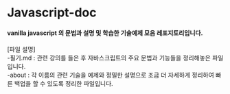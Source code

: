 # Javascript-doc
#### vanilla javascript 의 문법과 설명 및 학습한 기술예제 모음 레포지토리입니다.

[파일 설명]<br>
-필기.md : 관련 강의를 들은 후 자바스크립트의 주요 문법과 기능들을 정리해놓은 파일입니다.<br>
-about : 각 이름의 관련 기술을 예제와 정밀한 설명으로 조금 더 자세하게 정리하여 빠른 백업을 할 수 있도록 정리한 파일입니다.
